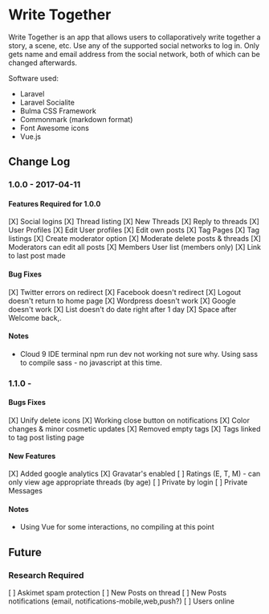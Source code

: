 # Write Together

Write Together is an app that allows users to collaporatively write together a story, a scene, etc.  Use any of the supported social networks to log in.  Only gets name and email address from the social network, both of which can be changed afterwards.

Software used:
* Laravel
* Laravel Socialite
* Bulma CSS Framework
* Commonmark (markdown format)
* Font Awesome icons
* Vue.js

## Change Log

### 1.0.0 - 2017-04-11

#### Features Required for 1.0.0 

[X] Social logins
[X] Thread listing
[X] New Threads
[X] Reply to threads
[X] User Profiles
[X] Edit User profiles
[X] Edit own posts
[X] Tag Pages
[X] Tag listings
[X] Create moderator option
[X] Moderate delete posts & threads
[X] Moderators can edit all posts
[X] Members User list (members only)
[X] Link to last post made

#### Bug Fixes

[X] Twitter errors on redirect
[X] Facebook doesn't redirect
[X] Logout doesn't return to home page
[X] Wordpress doesn't work
[X] Google doesn't work
[X] List doesn't do date right after 1 day
[X] Space after Welcome back,.

#### Notes

* Cloud 9 IDE terminal npm run dev not working not sure why.  Using sass to compile sass - no javascript at this time.


### 1.1.0 - <not released yet>

#### Bugs Fixes

[X] Unify delete icons
[X] Working close button on notifications
[X] Color changes & minor cosmetic updates
[X] Removed empty tags
[X] Tags linked to tag post listing page

#### New Features

[X] Added google analytics
[X] Gravatar's enabled
[ ] Ratings (E, T, M) - can only view age appropriate threads (by age)
[ ] Private by login
[ ] Private Messages

#### Notes

* Using Vue for some interactions, no compiling at this point

## Future

### Research Required

[ ] Askimet spam protection
[ ] New Posts on thread
[ ] New Posts notifications (email, notifications-mobile,web,push?)
[ ] Users online


